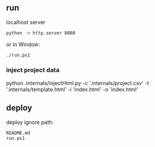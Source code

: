 ## run
localhost server
```bash
python -m http.server 8080
```

or in Window:
```bash
./run.ps1
```

### inject project data
python .internals/injectHtml.py -c '.internals/project.csv' -t '.internals/template.html' -i 'index.html' -o 'index.html'

## deploy
deploy ignore path:
```
README.md
run.ps1
```
